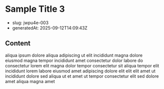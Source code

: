# Sample Title 3

- slug: jwpu4e-003
- generatedAt: 2025-09-12T14:09:43Z

## Content
aliqua ipsum dolore aliqua adipiscing ut elit incididunt magna dolore eiusmod magna tempor incididunt amet consectetur dolor labore do consectetur lorem elit magna dolor tempor consectetur sit aliqua tempor elit incididunt lorem labore eiusmod amet adipiscing dolore elit elit elit amet ut incididunt dolore sed aliqua ut et amet ut tempor consectetur elit sed dolore amet aliqua magna amet
